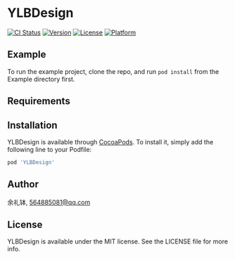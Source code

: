 # YLBDesign

[![CI Status](https://img.shields.io/travis/余礼钵/YLBDesign.svg?style=flat)](https://travis-ci.org/余礼钵/YLBDesign)
[![Version](https://img.shields.io/cocoapods/v/YLBDesign.svg?style=flat)](https://cocoapods.org/pods/YLBDesign)
[![License](https://img.shields.io/cocoapods/l/YLBDesign.svg?style=flat)](https://cocoapods.org/pods/YLBDesign)
[![Platform](https://img.shields.io/cocoapods/p/YLBDesign.svg?style=flat)](https://cocoapods.org/pods/YLBDesign)

## Example

To run the example project, clone the repo, and run `pod install` from the Example directory first.

## Requirements

## Installation

YLBDesign is available through [CocoaPods](https://cocoapods.org). To install
it, simply add the following line to your Podfile:

```ruby
pod 'YLBDesign'
```

## Author

余礼钵, 564885081@qq.com

## License

YLBDesign is available under the MIT license. See the LICENSE file for more info.
